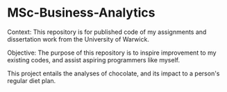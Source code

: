 # MSc-Business-Analytics
Context: This repository is for published code of my assignments and dissertation work from the University of Warwick.

Objective: The purpose of this repository is to inspire improvement to my existing codes, and assist aspiring programmers like myself. 

This project entails the analyses of chocolate, and its impact to a person's regular diet plan. 
